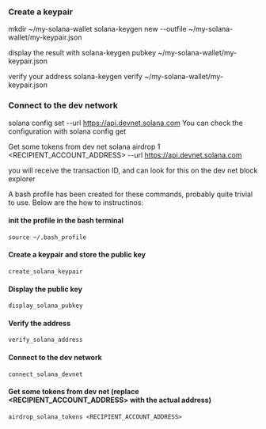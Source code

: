 
### Create a keypair
mkdir ~/my-solana-wallet solana-keygen new --outfile ~/my-solana-wallet/my-keypair.json

display the result with solana-keygen pubkey ~/my-solana-wallet/my-keypair.json

verify your address solana-keygen verify <PUBKEY> ~/my-solana-wallet/my-keypair.json

### Connect to the dev network
solana config set --url https://api.devnet.solana.com You can check the configuration with solana config get

Get some tokens from dev net solana airdrop 1 <RECIPIENT_ACCOUNT_ADDRESS> --url https://api.devnet.solana.com

you will receive the transaction ID, and can look for this on the dev net block explorer



A bash profile has been created for these commands, probably quite trivial to use.
Below are the how to instructinos:


#### init the profile in the bash terminal
`source ~/.bash_profile`

#### Create a keypair and store the public key
`create_solana_keypair`

#### Display the public key
`display_solana_pubkey`

#### Verify the address
`verify_solana_address`

#### Connect to the dev network
`connect_solana_devnet`

#### Get some tokens from dev net (replace <RECIPIENT_ACCOUNT_ADDRESS> with the actual address)
`airdrop_solana_tokens <RECIPIENT_ACCOUNT_ADDRESS>`
